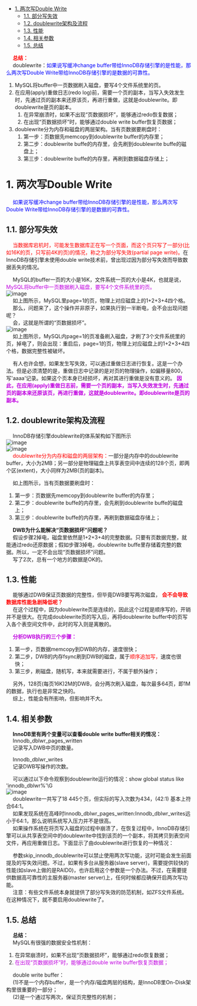 

<!-- TOC -->

- [1. 两次写Double Write](#1-两次写double-write)
    - [1.1. 部分写失效](#11-部分写失效)
    - [1.2. doublewrite架构及流程](#12-doublewrite架构及流程)
    - [1.3. 性能](#13-性能)
    - [1.4. 相关参数](#14-相关参数)
    - [1.5. 总结](#15-总结)

<!-- /TOC -->

&emsp; **<font color = "red">总结：</font>**  
&emsp; doublewrite：<font color = "blue">如果说写缓冲change buffer带给InnoDB存储引擎的是性能，那么两次写Double Write带给InnoDB存储引擎的是数据的可靠性。</font>  
1. MySQL将buffer中一页数据刷入磁盘，要写4个文件系统里的页。  
2. 在应用(apply)重做日志(redo log)前，需要一个页的副本，当写入失效发生时，先通过页的副本来还原该页，再进行重做，这就是doublewrite。即doublewrite是页的副本。  
    1. 在异常崩溃时，如果不出现“页数据损坏”，能够通过redo恢复数据；
    2. 在出现“页数据损坏”时，能够通过double write buffer恢复页数据； 
3. doublewrite分为内存和磁盘的两层架构。当有页数据要刷盘时：  
    1. 第一步：页数据先memcopy到doublewrite buffer的内存里；
    2. 第二步：doublewrite buffe的内存里，会先刷到doublewrite buffe的磁盘上；
    3. 第三步：doublewrite buffe的内存里，再刷到数据磁盘存储上； 


# 1. 两次写Double Write  
<!-- 
InnoDB的Double Write
https://mp.weixin.qq.com/s?__biz=MzI0MjE4NTM5Mg==&mid=2648976025&idx=1&sn=3ee3d20a3f22528f9ba600dbbd338a64&chksm=f110af46c6672650cca073fd7f6ebd1a87944f98ba40843cdcfaca6ceff8745f1c079555af69&scene=178&cur_album_id=1536468200543027201#rd
double write buffer，你居然没听过？ 
https://mp.weixin.qq.com/s/bkoQ9g4cIcFFZBnpVh8ERQ
-->
<!-- 
脏页刷盘风险：InnoDB 的 page size一般是16KB，操作系统写文件是以4KB作为单位，那么每写一个 InnoDB 的 page 到磁盘上，操作系统需要写4个块。于是可能出现16K的数据，写入4K 时，发生了系统断电或系统崩溃，只有一部分写是成功的，这就是 partial page write(部分页写入)问题。这时会出现数据不完整的问题。
这时是无法通过 redo log 恢复的，因为 redo log 记录的是对页的物理修改，如果页本身已经损坏，重做日志也无能为力。

doublewrite 就是用来解决该问题的。doublewrite 由两部分组成，一部分为内存中的 doublewrite buffer，其大小为2MB，另一部分是磁盘上共享表空间中连续的128个页，即2个区(extent)，大小也是2M。
为了解决 partial page write 问题，当 MySQL 将脏数据刷新到磁盘的时候，会进行以下操作：
1)先将脏数据复制到内存中的 doublewrite buffer
2)之后通过 doublewrite buffer 再分2次，每次1MB写入到共享表空间的磁盘上(顺序写，性能很高)
3)完成第二步之后，马上调用 fsync 函数，将doublewrite buffer中的脏页数据写入实际的各个表空间文件(离散写)。

如果操作系统在将页写入磁盘的过程中发生崩溃，InnoDB 再次启动后，发现了一个 page 数据已经损坏，InnoDB 存储引擎可以从共享表空间的 doublewrite 中找到该页的一个最近的副本，用于进行数据恢复了。
-->
&emsp; <font color = "blue">如果说写缓冲change buffer带给InnoDB存储引擎的是性能，那么两次写Double Write带给InnoDB存储引擎的是数据的可靠性。</font>  

## 1.1. 部分写失效  
&emsp; <font color = "red">当数据库宕机时，可能发生数据库正在写一个页面，而这个页只写了一部分(比如16K的页，只写前4K的页)的情况，称之为部分写失效(partial page write)。</font>在InnoDB存储引擎未使用double write技术前，曾出现过因为部分写失效而导致数据丢失的情况。  

&emsp; MySQL的buffer一页的大小是16K，文件系统一页的大小是4K，也就是说，<font color = "clime">MySQL将buffer中一页数据刷入磁盘，要写4个文件系统里的页。</font>  
![image](http://www.wt1814.com/static/view/images/SQL/sql-118.png)  
&emsp; 如上图所示，MySQL里page=1的页，物理上对应磁盘上的1+2+3+4四个格。  
&emsp; 那么，问题来了，这个操作并非原子，如果执行到一半断电，会不会出现问题呢？  
&emsp; 会，这就是所谓的“页数据损坏”。  
![image](http://www.wt1814.com/static/view/images/SQL/sql-120.png)  
&emsp; 如上图所示，MySQL内page=1的页准备刷入磁盘，才刷了3个文件系统里的页，掉电了，则会出现：重启后，page=1的页，物理上对应磁盘上的1+2+3+4四个格，数据完整性被破坏。  

&emsp; 有人也许会想，如果发生写失效，可以通过重做日志进行恢复。这是一个办法。但是必须清楚的是，重做日志中记录的是对页的物理操作，如偏移量800，写'aaaa'记录。如果这个页本身已经损坏，再对其进行重做是没有意义的。 **<font color = "clime">因此，在应用(apply)重做日志前，需要一个页的副本，当写入失效发生时，先通过页的副本来还原该页，再进行重做，这就是doublewrite。即doublewrite是页的副本。</font>**  

## 1.2. doublewrite架构及流程
&emsp; InnoDB存储引擎doublewrite的体系架构如下图所示  
![image](http://www.wt1814.com/static/view/images/SQL/sql-90.png)  
![image](http://www.wt1814.com/static/view/images/SQL/sql-117.png)  
&emsp; <font color = "red">doublewrite分为内存和磁盘的两层架构：</font>一部分是内存中的doublewrite buffer，大小为2MB；另一部分是物理磁盘上共享表空间中连续的128个页，即两个区(extent)，大小同样为2MB(页的副本)。    

&emsp; 如上图所示，当有页数据要刷盘时：  
1. 第一步：页数据先memcopy到doublewrite buffer的内存里；  
2. 第二步：doublewrite buffe的内存里，会先刷到doublewrite buffe的磁盘上；  
3. 第三步：doublewrite buffe的内存里，再刷到数据磁盘存储上；  

&emsp; **DWB为什么能解决“页数据损坏”问题呢？**  
&emsp; 假设步骤2掉电，磁盘里依然是1+2+3+4的完整数据。只要有页数据完整，就能通过redo还原数据；假如步骤3掉电，doublewrite buffe里存储着完整的数据。所以，一定不会出现“页数据损坏”问题。  
&emsp; 写了2次，总有一个地方的数据是OK的。  

<!-- 
**<font color = "clime">1. 当缓冲池的脏页刷新时，并不直接写磁盘，而是会通过memcpy函数将脏页先拷贝到内存中的doublewrite buffer，</font>**     
2. 之后通过doublewrite buffer再分两次，每次写入1MB到共享表空间的物理磁盘上，  
3. 然后马上调用fsync函数，同步磁盘，避免缓冲写带来的问题。  
![image](http://www.wt1814.com/static/view/images/SQL/sql-115.png)  

&emsp; 再看redo log写入关系，可以用下图演示  
![image](http://www.wt1814.com/static/view/images/SQL/sql-116.png)  
-->

## 1.3. 性能  
&emsp; 能够通过DWB保证页数据的完整性，但毕竟DWB要写两次磁盘， **<font color = "red">会不会导致数据库性能急剧降低呢？</font>**   
&emsp; 在这个过程中，因为doublewrite页是连续的，因此这个过程是顺序写的，开销并不是很大。在完成doublewrite页的写入后，再将doublewrite buffer中的页写入各个表空间文件中，此时的写入则是离散的。  

&emsp; **<font color = "clime">分析DWB执行的三个步骤：</font>**  
1. 第一步，页数据memcopy到DWB的内存，速度很快；  
2. 第二步，DWB的内存fsync刷到DWB的磁盘，属于<font color = "red">顺序追加写，</font>速度也很快；  
3. 第三步，刷磁盘，随机写，本来就需要进行，不属于额外操作；  


&emsp; 另外，128页(每页16K)2M的DWB，会分两次刷入磁盘，每次最多64页，即1M的数据，执行也是非常之快的。  
&emsp; 综上，性能会有所影响，但影响并不大。

## 1.4. 相关参数
&emsp; **InnoDB里有两个变量可以查看double write buffer相关的情况：**  
&emsp; Innodb_dblwr_pages_written  
&emsp; 记录写入DWB中页的数量。  
 
&emsp; Innodb_dblwr_writes  
&emsp; 记录DWB写操作的次数。  

&emsp; 可以通过以下命令观察到doublewrite运行的情况：show global status like 'innodb_dblwr%'\G  
![image](http://www.wt1814.com/static/view/images/SQL/sql-87.png)  
&emsp; doublewrite一共写了18 445个页，但实际的写入次数为434，(42:1)   基本上符合64:1。  
&emsp; 如果发现系统在高峰时Innodb_dblwr_pages_written:Innodb_dblwr_writes远小于64:1，那么说明系统写入压力并不是很高。  
&emsp; 如果操作系统在将页写入磁盘的过程中崩溃了，在恢复过程中，InnoDB存储引擎可以从共享表空间中的doublewrite中找到该页的一个副本，将其拷贝到表空间文件，再应用重做日志。下面显示了由doublewrite进行恢复的一种情况：  

&emsp; 参数skip_innodb_doublewrite可以禁止使用两次写功能，这时可能会发生前面提及的写失效问题。不过，如果有多台从服务器(slave server)，需要提供较快的性能(如slave上做的是RAID0)，也许启用这个参数是一个办法。不过，在需要提供数据高可靠性的主服务器(master server)上，任何时候都应确保开启两次写功能。  
&emsp; 注意：有些文件系统本身就提供了部分写失效的防范机制，如ZFS文件系统。在这种情况下，就不要启用doublewrite了。  

## 1.5. 总结
&emsp; **总结：**  
&emsp; MySQL有很强的数据安全性机制：  
1. 在异常崩溃时，如果不出现“页数据损坏”，能够通过redo恢复数据；  
2. <font color = "clime">在出现“页数据损坏”时，能够通过double write buffer恢复页数据；</font>  
 
&emsp; double write buffer：  
&emsp; (1)不是一个内存buffer，是一个内存/磁盘两层的结构，是InnoDB里On-Disk架构里很重要的一部分；  
&emsp; (2)是一个通过写两次，保证页完整性的机制；  
